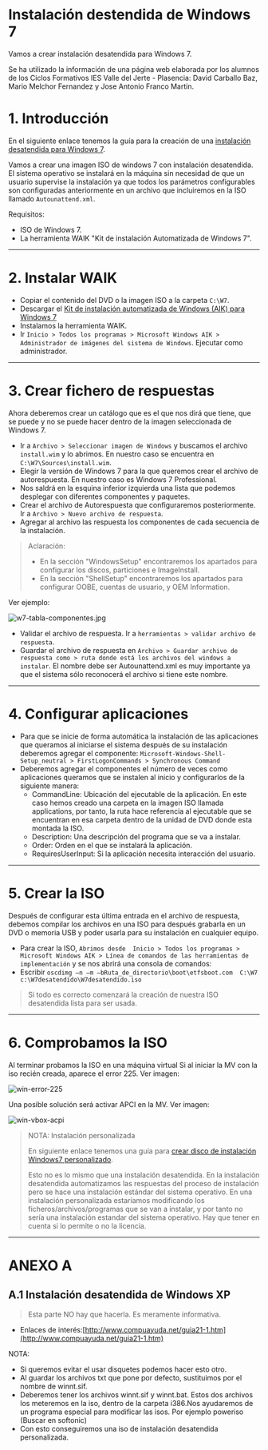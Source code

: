 
# Instalación destendida de Windows 7

Vamos a crear instalación desatendida para Windows 7.

Se ha utilizado la información de una página web elaborada por los alumnos de
los Ciclos Formativos IES Valle del Jerte - Plasencia: David Carballo Baz,
Mario Melchor Fernandez y Jose Antonio Franco Martin.

# 1. Introducción

En el siguiente enlace tenemos la guía para la creación de una
[instalación desatendida para Windows 7](http://informatica.iesvalledeljerteplasencia.es/wordpress/creacion-de-imagen-de-windows-7-con-instalacion-desatendida/).

Vamos a crear una imagen ISO de windows 7 con instalación desatendida.
El sistema operativo se instalará en la máquina sin necesidad de que un usuario supervise la instalación ya que todos los parámetros configurables son configuradas anteriormente en un archivo que incluiremos en la ISO llamado `Autounattend.xml`.

Requisitos:
* ISO de Windows 7.
* La herramienta WAIK "Kit de instalación Automatizada de Windows 7".

---

# 2. Instalar WAIK

* Copiar el contenido del DVD o la imagen ISO a la carpeta `C:\W7`.
* Descargar el [Kit de instalación automatizada de Windows (AIK) para Windows 7](https://www.microsoft.com/es-es/download/details.aspx?id=5753)
* Instalamos la herramienta WAIK.
* Ir `Inicio > Todos los programas > Microsoft Windows AIK > Administrador de imágenes del sistema de Windows`. Ejecutar como administrador.

---

# 3. Crear fichero de respuestas

Ahora deberemos crear un catálogo que es el que nos dirá que tiene, que se puede y no se puede hacer dentro de la imagen seleccionada de Windows 7.

* Ir a `Archivo > Seleccionar imagen de Windows` y buscamos el archivo `install.wim` y lo abrimos.
En nuestro caso se encuentra en `C:\W7\Sources\install.wim`.
* Elegir la versión de Windows 7 para la que queremos crear el archivo de autorespuesta.
En nuestro caso es Windows 7 Professional.
* Nos saldrá en la esquina inferior izquierda una lista que podemos desplegar con diferentes componentes y paquetes.
* Crear el archivo de Autorespuesta que configuraremos posteriormente. Ir a `Archivo > Nuevo archivo de respuesta`.
* Agregar al archivo las respuesta los componentes de cada secuencia de la instalación.

> Aclaración:
>
> * En la sección "WindowsSetup" encontraremos los apartados para configurar los discos, particiones e ImageInstall.
> * En la sección "ShellSetup" encontraremos los apartados para configurar OOBE, cuentas de usuario, y OEM Information.

Ver ejemplo:

![w7-tabla-componentes.jpg](./files/w7-tabla-componentes.jpg)


* Validar el archivo de respuesta. Ir a `herramientas > validar archivo de respuesta`.
* Guardar el archivo de respuesta en `Archivo > Guardar archivo de respuesta como > ruta donde está los archivos del windows a instalar`. El nombre debe ser Autounattend.xml es muy importante ya que el sistema sólo reconocerá el archivo si tiene este nombre.

---

# 4. Configurar aplicaciones

* Para que se inicie de forma automática la instalación de las aplicaciones que queramos al iniciarse el sistema después de su instalación deberemos agregar el componente:
`Microsoft-Windows-Shell-Setup_neutral > FirstLogonCommands > Synchronous Command`
* Deberemos agregar el componentes el número de veces como aplicaciones queramos que se instalen al inicio y configurarlos de la siguiente manera:
    * CommandLine: Ubicación del ejecutable de la aplicación. En este caso hemos creado una carpeta en la imagen ISO llamada applications, por tanto, la ruta hace referencia al ejecutable que se encuentran en esa carpeta dentro de la unidad de DVD donde esta montada la ISO.
    * Description: Una descripción del programa que se va a instalar.
    * Order: Orden en el que se instalará la aplicación.
    * RequiresUserInput: Si la aplicación necesita interacción del usuario.

---

# 5. Crear la ISO

Después de configurar esta última entrada en el archivo de respuesta, debemos compilar los archivos en una ISO para después grabarla en un DVD o memoria USB y poder usarla para su instalación en cualquier equipo.

* Para crear la ISO, `Abrimos desde  Inicio > Todos los programas > Microsoft Windows AIK > Línea de comandos de las herramientas de implementación` y se nos abrirá una consola de comandos:
* Escribir `oscdimg –n –m –bRuta_de_directorio\boot\etfsboot.com  C:\W7 c:\W7desatendido\W7desatendido.iso`

> Si todo es correcto comenzará la creación de nuestra ISO desatendida lista para ser usada.

---

# 6. Comprobamos la ISO

Al terminar probamos la ISO en una máquina virtual
Si al iniciar la MV con la iso recién creada, aparece el error 225.
Ver imagen:

![win-error-225](./files/win-error-225.jpg)

Una posible solución será activar APCI en la MV. Ver imagen:

![win-vbox-acpi](./files/win-vbox-acpi.png)

> NOTA: Instalación personalizada
>
> En siguiente enlace tenemos una guía para [crear disco de instalación Windows7 personalizado](http://computerhoy.com/paso-a-paso/software/crea-tu-propio-disco-instalacion-windows-7-desatendido-7294).
>
> Esto no es lo mismo que una instalación desatendida.
> En la instalación desatendida automatizamos las respuestas del proceso
de instalación pero se hace una instalación estándar del sistema operativo.
> En una instalación personalizada estaríamos modificando los ficheros/archivos/programas
que se van a instalar, y por tanto no sería una instalación estandar del sistema operativo.
>Hay que tener en cuenta si lo permite o no la licencia.

---

# ANEXO A

## A.1 Instalación desatendida de Windows XP

> Esta parte NO hay que hacerla. Es meramente informativa.

* Enlaces de interés:[http://www.compuayuda.net/guia21-1.htm](http://www.compuayuda.net/guia21-1.htm)

NOTA:
* Si queremos evitar el usar disquetes podemos hacer esto otro.
* Al guardar los archivos txt que pone por defecto, sustituimos por el nombre de winnt.sif.
* Deberemos tener los archivos winnt.sif y winnt.bat. Estos dos archivos los meteremos en la iso, dentro de la carpeta i386.Nos ayudaremos de un programa especial para modificar las isos. Por ejemplo poweriso (Buscar en softonic)
* Con esto conseguiremos una iso de instalación desatendida personalizada.
